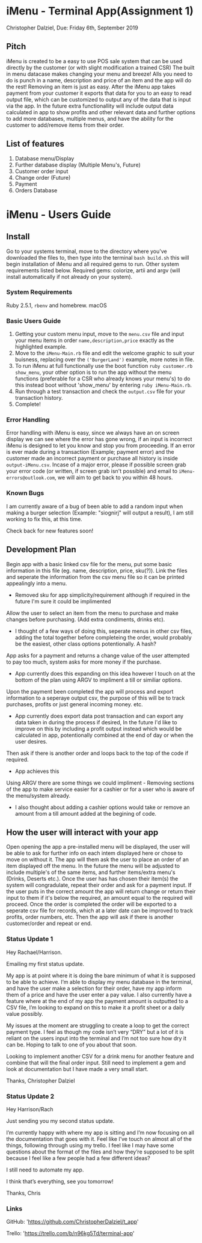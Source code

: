 # iMenu - Terminal App(Assignment 1)
Christopher Dalziel, Due: Friday 6th, September 2019

## Pitch 
iMenu is created to be a easy to use POS sale system that can be used directly by the customer (or with slight modification a trained CSR)
The built in menu datacase makes changing your menu and breeze! Alls you need to do is punch in a name, description and price of an item and the app will do the rest! Removing an item is just as easy. After the iMenu app takes payment from your customer it exports that data for you to an easy to read output file, which can be customized to output any of the data that is input via the app. In the future extra functionallity will include output data calculated in app to show profits and other relevant data and further options to add more databases, multiple menus, and have the ability for the customer to add/remove items from their order.

## List of features 
1. Database menu/Display
2. Further database display (Multiple Menu's, Future)
3. Customer order input
4. Change order (Future)
5. Payment
6. Orders Database

# iMenu - Users Guide

## Install 
Go to your systems terminal, move to the directory where you've downloaded the files to, then type into the terminal `bash build.sh` this will begin installation of iMenu and all required gems to run. Other system requirements listed below.
Required gems: colorize, artii and argv (will install automatically if not already on your system).

### System Requirements 
Ruby 2.5.1, `rbenv` and homebrew.
macOS

### Basic Users Guide
1. Getting your custom menu input, move to the `menu.csv` file and input your menu items in order `name,description,price` exactly as the highlighted example.
2. Move to the `iMenu-Main.rb` file and edit the welcome graphic to suit your buisness, replacing over the `('BurgerLand')` example, more notes in file. 
3. To run iMenu at full functionally use the boot function `ruby customer.rb show_menu`, your other option is to run the app without the menu functions (preferable for a CSR who already knows your menu's) to do this instead boot without 'show_menu' by entering `ruby iMenu-Main.rb`.
4. Run through a test transaction and check the `output.csv` file for your transaction history.
5. Complete! 

### Error Handling
Error handling with iMenu is easy, since we always have an on screen display we can see where the error has gone wrong, if an input is incorrect iMenu is designed to let you know and stop you from proceeding.
If an error is ever made during a transaction (Example; payment error) and the customer made an incorrect payment or purchase all history is inside `output-iMenu.csv`. 
Incase of a major error, please if possible screen grab your error code (or written, if screen grab isn't possible) and email to `iMenu-errors@outlook.com`, we will aim to get back to you within 48 hours.

### Known Bugs
I am currently aware of a bug of been able to add a random input when making a burger selection (Example: "siognirj" will output a result), I am still working to fix this, at this time.

Check back for new features soon!

## Development Plan
Begin app with a basic linked csv file for the menu, put some basic information in this file (eg. name, description, price, sku(?)). Link the files and seperate the information from the csv menu file so it can be printed appealingly into a menu. 
- Removed sku for app simplicity/requirement although if required in the future I'm sure it could be implimented

Allow the user to select an item from the menu to purchase and make changes before purchasing. (Add extra condiments, drinks etc).
- I thought of a few ways of doing this, seperate menus in other csv files, adding the total together before completeing the order, would probably be the easiest, other class options potentionally. A hash? 

App asks for a payment and returns a change value of the user attempted to pay too much, system asks for more money if the purchase.
- App currently does this expanding on this idea however I touch on at the bottom of the plan using ARGV to impliment a till or similiar options.

Upon the payment been completed the app will process and export information to a seperaye output csv, the purpose of this will be to track purchases, profits or just general incoming money. etc. 
- App currently does export data post transaction and can export any data taken in during the process if desired, In the future I'd like to improve on this by including a profit output instead which would be calculated in app, potentionally combined at the end of day or when the user desires.

Then ask if there is another order and loops back to the top of the code if required.
- App achieves this

Using ARGV there are some things we could impliment - Removing sections of the app to make service easier for a cashier or for a user who is aware of the menu/system already.
- I also thought about adding a cashier options would take or remove an amount from a till amount added at the begining of code.

## How the user will interact with your app 
Open opening the app a pre-installed menu will be displayed, the user will be able to ask for further info on each intem displayed here or chose to move on without it. The app will them ask the user to place an order of an item displayed off the menu. In the future the menu will be adjusted to include multiple's of the same items, and further items/extra menu's (Drinks, Deserts etc.). 
Once the user has has chosen their item(s) the system will congradulate, repeat their order and ask for a payment input. If the user puts in the correct amount the app will return change or return their input to them if it's below the required, an amount equal to the required will proceed. 
Once the order is completed the order will be exported to a seperate csv file for records, which at a later date can be improved to track profits, order numbers, etc. Then the app will ask if there is another customer/order and repeat or end.

### Status Update 1
Hey Rachael/Harrison.

Emailing my first status update. 

My app is at point where it is doing the bare minimum of what it is supposed to be able to achieve. 
I’m able to display my menu database in the terminal, and have the user make a selection for their order, have my app inform them of a price and have the user enter a pay value. 
I also currently have a feature where at the end of my app the payment amount is outputted to a CSV file, I’m looking to expand on this to make it a profit sheet or a daily value possibly. 

My issues at the moment are struggling to create a loop to get the correct payment type. 
I feel as though my code isn’t very “DRY” but a lot of it is reliant on the users input into the terminal and I’m not too sure how dry it can be. 
Hoping to talk to one of you about that soon. 

Looking to implement another CSV for a drink menu for another feature and combine that will the final order input. 
Still need to implement a gem and look at documentation but I have made a very small start. 

Thanks, 
Christopher Dalziel

### Status Update 2
Hey Harrison/Rach 

Just sending you my second status update. 

I’m currently happy with where my app is sitting and I’m now focusing on all the documentation that goes with it. 
Feel like I’ve touch on almost all of the things, following through using my trello. I feel like I may have some questions about the format of the files and how they’re supposed to be split because I feel like a few people had a few different ideas? 

I still need to automate my app. 

I think that’s everything, see you tomorrow! 

Thanks,
Chris

### Links
GitHub: 'https://github.com/ChristopherDalziel/t_app'

Trello: 'https://trello.com/b/n96kg5Td/terminal-app'